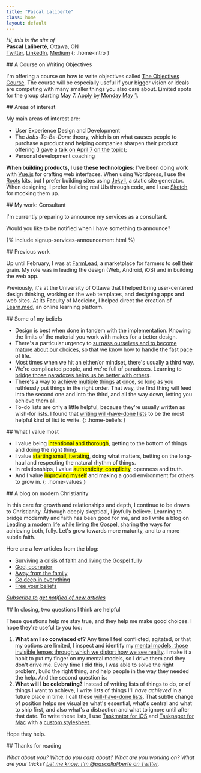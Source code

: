 ```yaml
---
title: "Pascal Laliberté"
class: home
layout: default
---
```


*Hi, this is the site of*  
**Pascal Laliberté**, Ottawa, ON  
[Twitter][twitter], [LinkedIn][linkedin], [Medium][medium]
{: .home-intro }

<div class="scroll-reveal" markdown="1">
## A Course on Writing Objectives

I'm offering a course on how to write objectives called [The Objectives Course][course]. The course will be especially useful if your bigger vision or ideals are competing with many smaller things you also care about. Limited spots for the group starting May 7. [Apply by Monday May 1][course].
</div>

[course]: /the-objectives-course/

<div class="scroll-reveal" markdown="1">
## Areas of interest

My main areas of interest are:

* User Experience Design and Development
* The *Jobs-To-Be-Done* theory, which is on what causes people to purchase a product and helping companies sharpen their product offering ([I gave a talk on April 7 on the topic][jtbd-presentation]);
* Personal development coaching

[jtbd-presentation]: /jtbd/io/

**When building products, I use these technologies:** I've been doing work with [Vue.js][vuejs] for crafting web interfaces. When using Wordpress, I use the [Roots][rootsio] kits, but I prefer building sites using [Jekyll][jekyllrb], a static site generator. When designing, I prefer building real UIs through code, and I use [Sketch][sketchapp] for mocking them up.
</div>

[farmlead]: https://farmlead.com/
[learnmed]: https://learn.med.uottawa.ca/
[vuejs]: https://vuejs.org/
[rootsio]: https://roots.io/
[jekyllrb]: https://jekyllrb.com/
[sketchapp]: https://sketchapp.com/

<div class="scroll-reveal" markdown="1">
## My work: Consultant

I'm currently preparing to announce my services as a consultant.

Would you like to be notified when I have something to announce?

{% include signup-services-announcement.html %}
</div>

<div class="scroll-reveal" markdown="1">
## Previous work

Up until February, I was at [FarmLead][farmlead], a marketplace for farmers to sell their grain. My role was in leading the design (Web, Android, iOS) and in building the web app.

Previously, it's at the University of Ottawa that I helped bring user-centered design thinking, working on the web templates, and designing apps and web sites. At its Faculty of Medicine, I helped direct the creation of [Learn.med][learnmed], an online learning platform.
</div>

<div class="scroll-reveal" markdown="1">
## Some of my beliefs

* Design is best when done in tandem with the implementation. Knowing the limits of the material you work with makes for a better design.
* There's a particular urgency to [surpass ourselves and to become mature about our choices][postheroism], so that we know how to handle the fast pace of life.
* Most times when we hit an either/or mindset, there's usually a third way.
* We're complicated people, and we're full of paradoxes. Learning to [bridge those paradoxes helps us be better with others][bridgeparadoxes].
* There's a way to [achieve multiple things at once][godeepineverything], so long as you ruthlessly put things in the right order. That way, the first thing will feed into the second one and into the third, and all the way down, letting you achieve them all.
* To-do lists are only a little helpful, because they're usually written as wish-for lists. I found that [writing will-have-done lists][willhavedone] to be the most helpful kind of list to write.
{: .home-beliefs }

</div>

[postheroism]: https://medium.com/@pascallaliberte/the-urgency-of-post-heroism-11e7d920bf49
[bridgeparadoxes]: http://by.pascallaliberte.me/2014-04-surviving-a-crisis-of-faith/
[godeepineverything]: http://by.pascallaliberte.me/2014-12-go-deep-in-everything/
[willhavedone]: http://by.pascallaliberte.me/2013-12-writing-objectives-you-will-accomplish/

<div class="scroll-reveal" markdown="1">
## What I value most

* I value being <mark>intentional and thorough</mark>, getting to the bottom of things and doing the right thing.
* I value <mark>starting small, iterating</mark>, doing what matters, betting on the long-haul and respecting the natural rhythm of things.
* In relationships, I value <mark>authenticity, complicity</mark>, openness and truth.
* And I value <mark>improving myself</mark> and making a good environment for others to grow in.
{: .home-values }
</div>

<div class="scroll-reveal" markdown="1">
## A blog on modern Christianity

In this care for growth and relationships and depth, I continue to be drawn to Christianity. Although deeply skeptical, I joyfully believe. Learning to bridge modernity and faith has been good for me, and so I write a blog on [Leading a modern life while living the Gospel][faithblog], sharing the ways for achieving both, fully. Let's grow towards more maturity, and to a more subtle faith.

Here are a few articles from the blog:

* [Surviving a crisis of faith and living the Gospel fully](http://by.pascallaliberte.me/2014-04-surviving-a-crisis-of-faith/)
* [God, cocreator](http://by.pascallaliberte.me/2014-06-god-cocreator/)
* [Away from the family](http://by.pascallaliberte.me/2014-08-away-from-the-family/)
* [Go deep in everything](http://by.pascallaliberte.me/2014-12-go-deep-in-everything/)
* [Free your beliefs](http://by.pascallaliberte.me/2015-04-free-your-beliefs/)

[faithblog]: http://by.pascallaliberte.me/

*[Subscribe to get notified of new articles](http://by.pascallaliberte.me/subscribe-follow/)*
</div>

<div class="scroll-reveal" markdown="1">
## In closing, two questions I think are helpful

These questions help me stay true, and they help me make good choices. I hope they're useful to you too:

1. **What am I so convinced of?** Any time I feel conflicted, agitated, or that my options are limited, I inspect and identify my [mental models, those invisible lenses through which we distort how we see reality][mentalmodels]. I make it a habit to put my finger on my mental models, so I drive them and they don't drive me. Every time I did this, I was able to solve the right problem, build the right thing, and help people in the way they needed the help. And the second question is:
2. **What will I be celebrating?** Instead of writing lists of things to do, or of things I want to achieve, I write lists of things I'll *have achieved* in a future place in time. I call these [will-have-done lists][havedonelists]. That subtle change of position helps me visualize what's essential, what's central and what to ship first, and also what's a distraction and what to ignore until after that date. To write these lists, I use [Taskmator for iOS][taskmator] and [Taskpaper for Mac][taskpaper] with a [custom stylesheet][theme-notes-first].

Hope they help.

[mentalmodels]: http://by.pascallaliberte.me/2014-01-intro-to-mental-models/
[havedonelists]: http://by.pascallaliberte.me/2013-12-writing-objectives-you-will-accomplish/

[taskmator]: https://itunes.apple.com/ca/app/taskmator-taskpaper-client/id806250172?mt=8
[taskpaper]: https://www.taskpaper.com
[theme-notes-first]: https://github.com/pascallaliberte/theme-notes-first
</div>

<div class="scroll-reveal" markdown="1">
## Thanks for reading

*What about you? What do you care about? What are you working on? What are your tricks? [Let me know: I'm @pascallaliberte on Twitter][twitter].*

[twitter]: https://twitter.com/pascallaliberte
[linkedin]: https://www.linkedin.com/in/pascallaliberte/
[medium]: https://medium.com/@pascallaliberte
</div>
